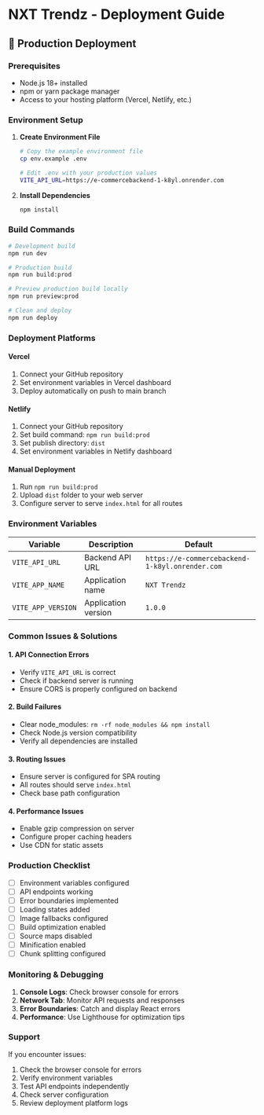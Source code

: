 # NXT Trendz - Deployment Guide

## 🚀 Production Deployment

### Prerequisites
- Node.js 18+ installed
- npm or yarn package manager
- Access to your hosting platform (Vercel, Netlify, etc.)

### Environment Setup

1. **Create Environment File**
   ```bash
   # Copy the example environment file
   cp env.example .env
   
   # Edit .env with your production values
   VITE_API_URL=https://e-commercebackend-1-k8yl.onrender.com
   ```

2. **Install Dependencies**
   ```bash
   npm install
   ```

### Build Commands

```bash
# Development build
npm run dev

# Production build
npm run build:prod

# Preview production build locally
npm run preview:prod

# Clean and deploy
npm run deploy
```

### Deployment Platforms

#### Vercel
1. Connect your GitHub repository
2. Set environment variables in Vercel dashboard
3. Deploy automatically on push to main branch

#### Netlify
1. Connect your GitHub repository
2. Set build command: `npm run build:prod`
3. Set publish directory: `dist`
4. Set environment variables in Netlify dashboard

#### Manual Deployment
1. Run `npm run build:prod`
2. Upload `dist` folder to your web server
3. Configure server to serve `index.html` for all routes

### Environment Variables

| Variable | Description | Default |
|----------|-------------|---------|
| `VITE_API_URL` | Backend API URL | `https://e-commercebackend-1-k8yl.onrender.com` |
| `VITE_APP_NAME` | Application name | `NXT Trendz` |
| `VITE_APP_VERSION` | Application version | `1.0.0` |

### Common Issues & Solutions

#### 1. API Connection Errors
- Verify `VITE_API_URL` is correct
- Check if backend server is running
- Ensure CORS is properly configured on backend

#### 2. Build Failures
- Clear node_modules: `rm -rf node_modules && npm install`
- Check Node.js version compatibility
- Verify all dependencies are installed

#### 3. Routing Issues
- Ensure server is configured for SPA routing
- All routes should serve `index.html`
- Check base path configuration

#### 4. Performance Issues
- Enable gzip compression on server
- Configure proper caching headers
- Use CDN for static assets

### Production Checklist

- [ ] Environment variables configured
- [ ] API endpoints working
- [ ] Error boundaries implemented
- [ ] Loading states added
- [ ] Image fallbacks configured
- [ ] Build optimization enabled
- [ ] Source maps disabled
- [ ] Minification enabled
- [ ] Chunk splitting configured

### Monitoring & Debugging

1. **Console Logs**: Check browser console for errors
2. **Network Tab**: Monitor API requests and responses
3. **Error Boundaries**: Catch and display React errors
4. **Performance**: Use Lighthouse for optimization tips

### Support

If you encounter issues:
1. Check the browser console for errors
2. Verify environment variables
3. Test API endpoints independently
4. Check server configuration
5. Review deployment platform logs
